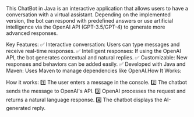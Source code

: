 This ChatBot in Java is an interactive application that allows users to have a conversation with a virtual assistant. 
Depending on the implemented version, the bot can respond with predefined answers or use artificial intelligence via the OpenAI API (GPT-3.5/GPT-4) to generate more advanced responses.

Key Features:
✅ Interactive conversation: Users can type messages and receive real-time responses.
✅ Intelligent responses: If using the OpenAI API, the bot generates contextual and natural replies.
✅ Customizable: New responses and behaviors can be added easily.
✅ Developed with Java and Maven: Uses Maven to manage dependencies like OpenAI.How It Works:

How it works:
1️⃣ The user enters a message in the console.
2️⃣ The chatbot sends the message to OpenAI's API.
3️⃣ OpenAI processes the request and returns a natural language response.
4️⃣ The chatbot displays the AI-generated reply.
